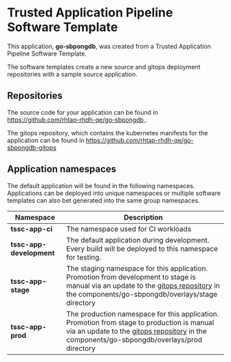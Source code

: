 # Trusted Application Pipeline Software Template

This application, **go-sbpongdb**, was created from a Trusted Application Pipeline Software Template.

The software templates create a new source and gitops deployment repositories with a sample source application. 

## Repositories

The source code for your application can be found in [https://github.com/rhtap-rhdh-qe/go-sbpongdb ](https://github.com/rhtap-rhdh-qe/go-sbpongdb ).
 
The gitops repository, which contains the kubernetes manifests for the application can be found in 
[https://github.com/rhtap-rhdh-qe/go-sbpongdb-gitops ](https://github.com/rhtap-rhdh-qe/go-sbpongdb-gitops ) 

## Application namespaces 

The default application will be found in the following namespaces. Applications can be deployed into unique namespaces or multiple software templates can also bet generated into the same group namespaces.  

|  Namespace   |  Description   |  
| -------- | -------- |
| **tssc-app-ci** | The namespace used for CI workloads |
| **tssc-app-development** | The default application during development. Every build will be deployed to this namespace for testing. |
| **tssc-app-stage** | The staging namespace for this application. Promotion from development to stage is manual via an update to the [gitops repository](https://github.com/rhtap-rhdh-qe/go-sbpongdb-gitops ) in the components/go-sbpongdb/overlays/stage directory |
| **tssc-app-prod** | The production namespace for this application. Promotion from stage to production is manual via an update to the [gitops repository](https://github.com/rhtap-rhdh-qe/go-sbpongdb-gitops ) in the components/go-sbpongdb/overlays/prod directory |